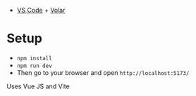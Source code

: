 
- [VS Code](https://code.visualstudio.com/) + [Volar](https://marketplace.visualstudio.com/items?itemName=Vue.volar)

# Setup

* ``npm install`` 
* ``npm run dev``
* Then go to your browser and open ``http://localhost:5173/``


Uses Vue JS and Vite
